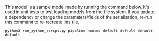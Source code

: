 This model is a sample model made by running the command below. It's used in unit tests to test loading models from the file system. If you update a dependency or change the parameters/fields of the serialization, re-run this command to re-recreate this file.
```
python3 run_python_script.py pipeline houses default default default default
```